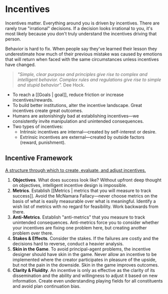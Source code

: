 # Incentives

Incentives matter. Everything around you is driven by incentives. There are rarely true "irrational" decisions. If a decision looks irrational to you, it's most likely because you don't truly understand the incentives driving that person.

Behavior is hard to fix. When people say they've learned their lesson they underestimate how much of their previous mistake was caused by emotions that will return when faced with the same circumstances unless incentives have changed.

> _"Simple, clear purpose and principles give rise to complex and intelligent behavior. Complex rules and regulations give rise to simple and stupid behavior"._ Dee Hock.

- To reach a [[Goals | goal]], reduce friction or increase incentives/rewards.
- To build better institutions, alter the incentive landscape. Great incentives create great outcomes.
- Humans are astonishingly bad at establishing incentives—we consistently invite manipulation and unintended consequences.
- Two types of incentives:
	- Intrinsic incentives are internal—created by self-interest or desire.
	- Extrinsic incentives are external—created by outside factors (reward, punishment).

## Incentive Framework

[A structure through which to create, evaluate, and adjust incentives.](https://mobile.twitter.com/SahilBloom/status/1434847309976702980)

1. **Objectives**. What does success look like? Without upfront deep thought on objectives, intelligent incentive design is impossible.
2. **Metrics**. Establish [[Metrics | metrics that you will measure to track success]]. Avoid the McNamara Fallacy—never choose metrics on the basis of what is easily measurable over what is meaningful. Identify a wish list of metrics with no regard for feasibility. Work backwards from there.
3. **Anti-Metrics**. Establish "anti-metrics" that you measure to track unintended consequences. Anti-metrics force you to consider whether your incentives are fixing one problem here, but creating another problem over there.
4. **Stakes & Effects**. Consider the stakes. If the failures are costly and the decisions hard to reverse, conduct a heavier analysis.
5. **Skin in the Game**. To avoid principal-agent problems, the incentive designer should have skin in the game. Never allow an incentive to be implemented where the creator participates in pleasure of the upside, but not the pain in the downside. Skin in the game improves outcomes.
6. **Clarity & Fluidity**. An incentive is only as effective as the clarity of its dissemination and the ability and willingness to adjust it based on new information. Create even understanding playing fields for all constituents and avoid plan continuation bias.
